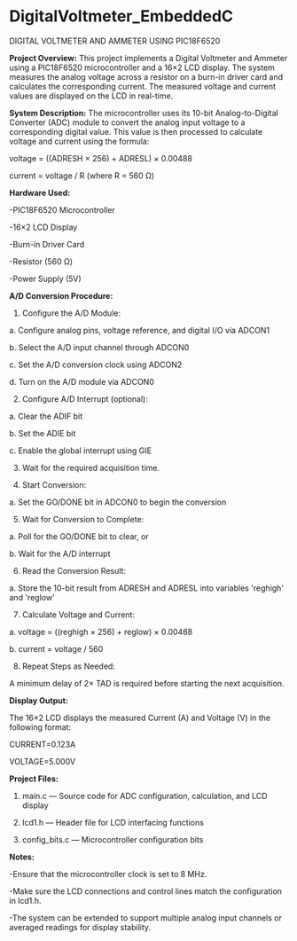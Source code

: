 # DigitalVoltmeter_EmbeddedC

DIGITAL VOLTMETER AND AMMETER USING PIC18F6520

**Project Overview:**
This project implements a Digital Voltmeter and Ammeter using a PIC18F6520 microcontroller and a 16×2 LCD display. The system measures the analog voltage across a resistor on a burn-in driver card and calculates the corresponding current. The measured voltage and current values are displayed on the LCD in real-time.

**System Description:**
The microcontroller uses its 10-bit Analog-to-Digital Converter (ADC) module to convert the analog input voltage to a corresponding digital value. This value is then processed to calculate voltage and current using the formula:

voltage = ((ADRESH × 256) + ADRESL) × 0.00488

current = voltage / R (where R = 560 Ω)

**Hardware Used:**

-PIC18F6520 Microcontroller

-16×2 LCD Display

-Burn-in Driver Card

-Resistor (560 Ω)

-Power Supply (5V)

**A/D Conversion Procedure:**

1. Configure the A/D Module:
   
  a. Configure analog pins, voltage reference, and digital I/O via ADCON1
  
  b. Select the A/D input channel through ADCON0
  
  c. Set the A/D conversion clock using ADCON2
  
  d. Turn on the A/D module via ADCON0

2. Configure A/D Interrupt (optional):

  a. Clear the ADIF bit
  
  b. Set the ADIE bit
  
  c. Enable the global interrupt using GIE

3. Wait for the required acquisition time.

4. Start Conversion:

  a. Set the GO/DONE bit in ADCON0 to begin the conversion

5. Wait for Conversion to Complete:

  a. Poll for the GO/DONE bit to clear, or
  
  b. Wait for the A/D interrupt

6. Read the Conversion Result:

  a. Store the 10-bit result from ADRESH and ADRESL into variables 'reghigh' and 'reglow'

7. Calculate Voltage and Current:
  
  a. voltage = ((reghigh × 256) + reglow) × 0.00488
  
  b. current = voltage / 560

8. Repeat Steps as Needed:
  
  A minimum delay of 2× TAD is required before starting the next acquisition.

**Display Output:**

The 16×2 LCD displays the measured Current (A) and Voltage (V) in the following format:

   CURRENT=0.123A

   VOLTAGE=5.000V
   
**Project Files:**

1. main.c — Source code for ADC configuration, calculation, and LCD display

2. lcd1.h — Header file for LCD interfacing functions

3. config_bits.c — Microcontroller configuration bits

**Notes:**

-Ensure that the microcontroller clock is set to 8 MHz.

-Make sure the LCD connections and control lines match the configuration in lcd1.h.

-The system can be extended to support multiple analog input channels or averaged readings for display stability.
